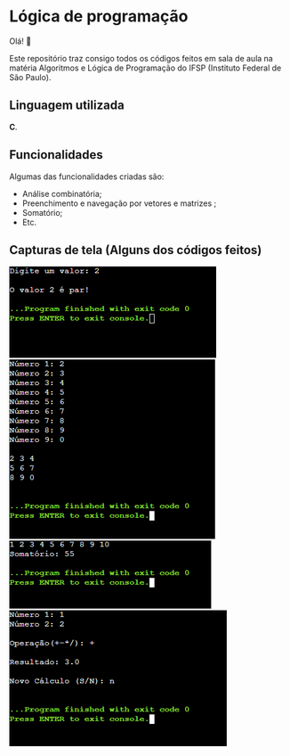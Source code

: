 
# Lógica de programação

Olá! 👋

Este repositório traz consigo todos os códigos feitos em sala de aula na matéria Algoritmos e Lógica de Programação do IFSP (Instituto Federal de São Paulo).


## Linguagem utilizada

**C**.


## Funcionalidades

Algumas das funcionalidades criadas são: 

- Análise combinatória;
- Preenchimento e navegação por vetores e matrizes ;
- Somatório;
- Etc.


## Capturas de tela (Alguns dos códigos feitos)

<img src="img/c1.png"/>

<img src="img/c2.png"/>

<img src="img/c3.png"/>

<img src="img/c4.png"/>
